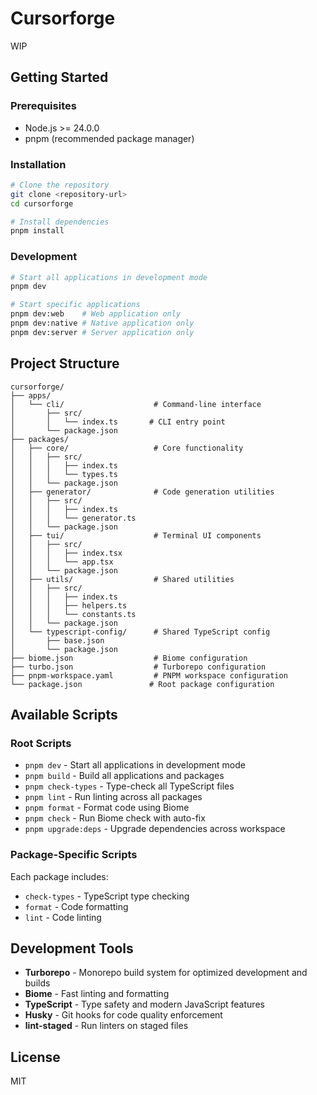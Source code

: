 # Cursorforge

WIP

## Getting Started

### Prerequisites

- Node.js >= 24.0.0
- pnpm (recommended package manager)

### Installation

```bash
# Clone the repository
git clone <repository-url>
cd cursorforge

# Install dependencies
pnpm install
```

### Development

```bash
# Start all applications in development mode
pnpm dev

# Start specific applications
pnpm dev:web    # Web application only
pnpm dev:native # Native application only
pnpm dev:server # Server application only
```

## Project Structure

```
cursorforge/
├── apps/
│   └── cli/                    # Command-line interface
│       ├── src/
│       │   └── index.ts       # CLI entry point
│       └── package.json
├── packages/
│   ├── core/                   # Core functionality
│   │   ├── src/
│   │   │   ├── index.ts
│   │   │   └── types.ts
│   │   └── package.json
│   ├── generator/              # Code generation utilities
│   │   ├── src/
│   │   │   ├── index.ts
│   │   │   └── generator.ts
│   │   └── package.json
│   ├── tui/                    # Terminal UI components
│   │   ├── src/
│   │   │   ├── index.tsx
│   │   │   └── app.tsx
│   │   └── package.json
│   ├── utils/                  # Shared utilities
│   │   ├── src/
│   │   │   ├── index.ts
│   │   │   ├── helpers.ts
│   │   │   └── constants.ts
│   │   └── package.json
│   └── typescript-config/      # Shared TypeScript config
│       ├── base.json
│       └── package.json
├── biome.json                  # Biome configuration
├── turbo.json                  # Turborepo configuration
├── pnpm-workspace.yaml         # PNPM workspace configuration
└── package.json               # Root package configuration
```

## Available Scripts

### Root Scripts

- `pnpm dev` - Start all applications in development mode
- `pnpm build` - Build all applications and packages
- `pnpm check-types` - Type-check all TypeScript files
- `pnpm lint` - Run linting across all packages
- `pnpm format` - Format code using Biome
- `pnpm check` - Run Biome check with auto-fix
- `pnpm upgrade:deps` - Upgrade dependencies across workspace

### Package-Specific Scripts

Each package includes:

- `check-types` - TypeScript type checking
- `format` - Code formatting
- `lint` - Code linting

## Development Tools

- **Turborepo** - Monorepo build system for optimized development and builds
- **Biome** - Fast linting and formatting
- **TypeScript** - Type safety and modern JavaScript features
- **Husky** - Git hooks for code quality enforcement
- **lint-staged** - Run linters on staged files

## License

MIT
